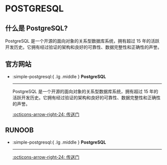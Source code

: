 # POSTGRESQL

## 什么是 PostgreSQL?

PostgreSQL 是一个开源的面向对象的关系型数据库系统，拥有超过 15 年的活跃开发历史。它拥有经过验证的架构和良好的可靠性、数据完整性和正确性的声誉。

## 官方网站

<div class="grid cards" markdown>

-   :simple-postgresql:{ .lg .middle } __PostgreSQL__

    ---

    PostgreSQL 是一个开源的面向对象的关系型数据库系统，拥有超过 15 年的活跃开发历史。它拥有经过验证的架构和良好的可靠性、数据完整性和正确性的声誉。

    [:octicons-arrow-right-24: <a href="https://www.postgresql.org/" target="_blank"> 传送门 </a>](#)

</div>

## RUNOOB

<div class="grid cards" markdown>

-   :simple-postgresql:{ .lg .middle } __PostgreSQL__

    ---

    [:octicons-arrow-right-24: <a href="https://www.runoob.com/postgresql/postgresql-tutorial.html" target="_blank"> 传送门 </a>](#)

</div>